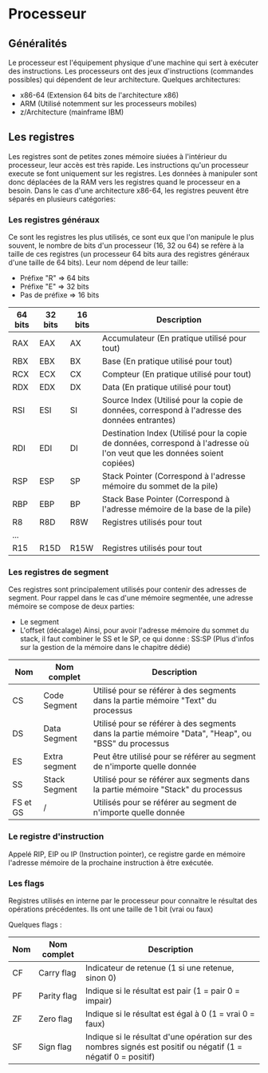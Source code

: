 # Processeur

## Généralités

Le processeur est l'équipement physique d'une machine qui sert à exécuter des instructions.
Les processeurs ont des jeux d'instructions (commandes possibles) qui dépendent de leur architecture.
Quelques architectures:
- x86-64 (Extension 64 bits de l'architecture x86)
- ARM (Utilisé notemment sur les processeurs mobiles)
- z/Architecture (mainframe IBM)

## Les registres

Les registres sont de petites zones mémoire siuées à l'intérieur du processeur, leur accès est très rapide.
Les instructions qu'un processeur execute se font uniquement sur les registres. Les données à manipuler sont donc déplacées de la RAM vers les registres quand le processeur en a besoin.
Dans le cas d'une architecture x86-64, les registres peuvent être séparés en plusieurs catégories:

### Les registres généraux
Ce sont les registres les plus utilisés, ce sont eux que l'on manipule le plus souvent, le nombre de bits d'un processeur (16, 32 ou 64) se refère à la taille de ces registres (un processeur 64 bits aura des registres généraux d'une taille de 64 bits).
Leur nom dépend de leur taille:
- Préfixe "R" => 64 bits
- Préfixe "E" => 32 bits
- Pas de préfixe => 16 bits

| 64 bits | 32 bits | 16 bits | Description                                                                                                              |
|---------|---------|---------|--------------------------------------------------------------------------------------------------------------------------|
| RAX     | EAX     | AX      | Accumulateur (En pratique utilisé pour tout)                                                                             |
| RBX     | EBX     | BX      | Base (En pratique utilisé pour tout)                                                                                     |
| RCX     | ECX     | CX      | Compteur (En pratique utilisé pour tout)                                                                                 |
| RDX     | EDX     | DX      | Data (En pratique utilisé pour tout)                                                                                     |
| RSI     | ESI     | SI      | Source Index (Utilisé pour la copie de données, correspond à l'adresse des données entrantes)                            |
| RDI     | EDI     | DI      | Destination Index (Utilisé pour la copie de données, correspond à l'adresse où l'on veut que les données soient copiées) |
| RSP     | ESP     | SP      | Stack Pointer (Correspond à l'adresse mémoire du sommet de la pile)                                                      |
| RBP     | EBP     | BP      | Stack Base Pointer (Correspond à l'adresse mémoire de la base de la pile)                                                   |
| R8      | R8D     | R8W     | Registres utilisés pour tout                                                                                             |
| ...     |         |         |                                                                                                                          |
| R15     | R15D    | R15W    | Registres utilisés pour tout                                                                                             |

### Les registres de segment
Ces registres sont principalement utilisés pour contenir des adresses de segment.
Pour rappel dans le cas d'une mémoire segmentée, une adresse mémoire se compose de deux parties:
- Le segment
- L'offset (décalage)
Ainsi, pour avoir l'adresse mémoire du sommet du stack, il faut combiner le SS et le SP, ce qui donne : SS:SP
(Plus d'infos sur la gestion de la mémoire dans le chapitre dédié)

|Nom | Nom complet   | Description                                                                                         |
|----|---------------|-----------------------------------------------------------------------------------------------------|
| CS | Code Segment  | Utilisé pour se référer à des segments dans la partie mémoire "Text" du processus                   |
| DS | Data Segment  | Utilisé pour se référer à des segments dans la partie mémoire "Data", "Heap", ou "BSS" du processus |
| ES | Extra segment | Peut être utilisé pour se référer au segment de n'importe quelle donnée                             |
| SS | Stack Segment | Utilisé pour se référer aux segments dans la partie mémoire "Stack" du processus                    |
| FS et GS | /       | Utilisés pour se référer au segment de n'importe quelle donnée                                      |

### Le registre d'instruction

Appelé RIP, EIP ou IP (Instruction pointer), ce registre garde en mémoire l'adresse mémoire de la prochaine instruction à être exécutée.

### Les flags
Registres utilisés en interne par le processeur pour connaitre le résultat des opérations précédentes.
Ils ont une taille de 1 bit (vrai ou faux)

Quelques flags :

|Nom | Nom complet   | Description                                                                                                    |
|----|---------------|----------------------------------------------------------------------------------------------------------------|
| CF | Carry flag    | Indicateur de retenue (1 si une retenue, sinon 0)                                                              |
| PF | Parity flag   | Indique si le résultat est pair (1 = pair 0 = impair)                                                          |
| ZF | Zero flag     | Indique si le résultat est égal à 0 (1 = vrai 0 = faux)                                                        |
| SF | Sign flag     | Indique si le résultat d'une opération sur des nombres signés est positif ou négatif (1 = négatif 0 = positif) |

